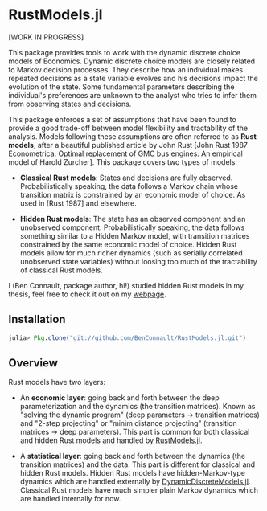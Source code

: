 # RustModels.jl

[WORK IN PROGRESS]

This package provides tools to work with the dynamic discrete choice models of Economics. Dynamic discrete choice models are closely related to Markov decision processes. They describe how an individual makes repeated decisions as a state variable evolves and his decisions impact the evolution of the state. Some fundamental parameters describing the individual's preferences are unknown to the analyst who tries to infer them from observing states and decisions.

This package enforces a set of assumptions that have been found to provide a good trade-off between model flexibility and tractability of the analysis. Models following these assumptions are often referred to as **Rust models**, after a beautiful published article by John Rust [John Rust 1987 Econometrica: Optimal replacement of GMC bus engines: An empirical model of Harold Zurcher]. This package covers two types of models:

- **Classical Rust models**: States and decisions are fully observed. Probabilistically speaking, the data follows a Markov chain whose transition matrix is constrained by an economic model of choice. As used in [Rust 1987] and elsewhere.

- **Hidden Rust models**: The state has an observed component and an unobserved component. Probabilistically speaking, the data follows something similar to a Hidden Markov model, with transition matrices constrained by the same economic model of choice. Hidden Rust models allow for much richer dynamics (such as serially correlated unobserved state variables) without loosing too much of the tractability of classical Rust models.

I (Ben Connault, package author, hi!) studied hidden Rust models in my thesis, feel free to check it out on my [webpage](http://economics.sas.upenn.edu/~connault/).


## Installation

~~~julia
julia> Pkg.clone("git://github.com/BenConnault/RustModels.jl.git")
~~~

## Overview

Rust models have two layers:

- An **economic layer**: going back and forth between the deep parameterization and the dynamics (the transition matrices). Known as "solving the dynamic program" (deep parameters -> transition matrices) and "2-step projecting" or "minim distance projecting" (transition matrices -> deep parameters). This part is common for both classical and hidden Rust models and handled by [RustModels.jl](https://github.com/BenConnault/RustModels.jl).

- A **statistical layer**: going back and forth between the dynamics (the transition matrices) and the data. This part is different for classical and hidden Rust models. Hidden Rust models have hidden-Markov-type dynamics which are handled externally by [DynamicDiscreteModels.jl](https://github.com/BenConnault/DynamicDiscreteModels.jl). Classical Rust models have much simpler plain Markov dynamics which are handled internally for now.
